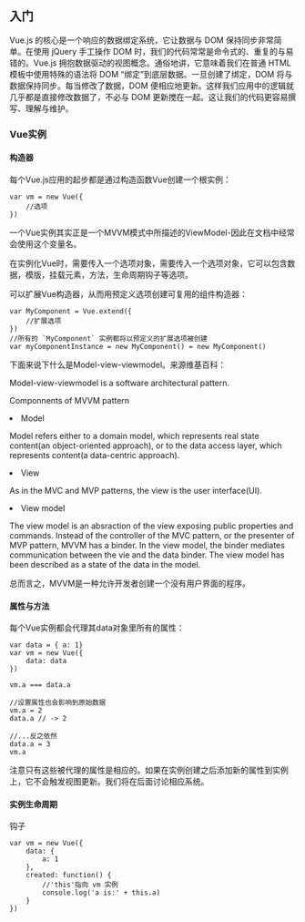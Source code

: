 ## 入门

Vue.js 的核心是一个响应的数据绑定系统，它让数据与 DOM 保持同步非常简单。在使用 jQuery 手工操作 DOM 时，我们的代码常常是命令式的、重复的与易错的。Vue.js 拥抱数据驱动的视图概念。通俗地讲，它意味着我们在普通 HTML 模板中使用特殊的语法将 DOM “绑定”到底层数据。一旦创建了绑定，DOM 将与数据保持同步。每当修改了数据，DOM 便相应地更新。这样我们应用中的逻辑就几乎都是直接修改数据了，不必与 DOM 更新搅在一起。这让我们的代码更容易撰写、理解与维护。

### Vue实例

#### 构造器
每个Vue.js应用的起步都是通过构造函数Vue创建一个根实例：

```
var vm = new Vue({
	//选项
})
```

一个Vue实例其实正是一个MVVM模式中所描述的ViewModel-因此在文档中经常会使用这个变量名。

在实例化Vue时，需要传入一个选项对象，需要传入一个选项对象，它可以包含数据，模版，挂载元素，方法，生命周期钩子等选项。

可以扩展Vue构造器，从而用预定义选项创建可复用的组件构造器：

```
var MyComponent = Vue.extend({
	//扩展选项
})
//所有的 `MyComponent` 实例都将以预定义的扩展选项被创建
var myComponentInstance = new MyComponent() = new MyComponent()
```

下面来说下什么是Model-view-viewmodel。来源维基百科：

Model-view-viewmodel is a software architectural pattern.

Componnents of MVVM pattern

<li>Model

Model refers either to a domain model, which represents real state content(an object-oriented approach), or to the data access layer, which represents content(a data-centric approach).
<li>View

As in the MVC  and MVP patterns, the view is the user interface(UI).
<li>View model

The view model is an absraction of the view exposing public properties and commands. Instead of the controller of the MVC pattern, or the presenter of MVP pattern, MVVM has a binder. In the view model, the binder mediates communication between the vie and the data binder. The view model has been described as a state of the data in the model.

总而言之，MVVM是一种允许开发者创建一个没有用户界面的程序。

#### 属性与方法
每个Vue实例都会代理其data对象里所有的属性：

```
var data = { a: 1}
var vm = new Vue({
	data: data
})

vm.a === data.a

//设置属性也会影响到原始数据
vm.a = 2
data.a // -> 2

//...反之依然
data.a = 3
vm.a
```

注意只有这些被代理的属性是相应的。如果在实例创建之后添加新的属性到实例上，它不会触发视图更新。我们将在后面讨论相应系统。

#### 实例生命周期
钩子

```
var vm = new Vue({
	data: {
		a: 1
	},
	created: function() {
		//'this'指向 vm 实例
		console.log('a is:' + this.a)
	}
})
```

